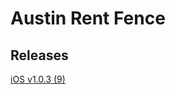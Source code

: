 # Austin Rent Fence
## Releases

[iOS v1.0.3 (9)](itms-services://?action=download-manifest&url=https://github.com/devfarm-io/pages/raw/f4c359f7c1332562cdae8fe4a9e07f32c897e8c8/releases/arf/v1.0.3_9/manifest.plist)
